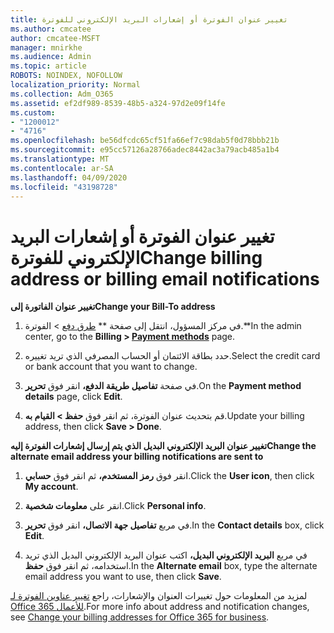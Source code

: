 ```yaml
---
title: تغيير عنوان الفوترة أو إشعارات البريد الإلكتروني للفوترة
ms.author: cmcatee
author: cmcatee-MSFT
manager: mnirkhe
ms.audience: Admin
ms.topic: article
ROBOTS: NOINDEX, NOFOLLOW
localization_priority: Normal
ms.collection: Adm_O365
ms.assetid: ef2df989-8539-48b5-a324-97d2e09f14fe
ms.custom:
- "1200012"
- "4716"
ms.openlocfilehash: be56dfcdc65cf51fa66ef7c98dab5f0d78bbb21b
ms.sourcegitcommit: e95cc57126a28766adec8442ac3a79acb485a1b4
ms.translationtype: MT
ms.contentlocale: ar-SA
ms.lasthandoff: 04/09/2020
ms.locfileid: "43198728"
---
```

# <a name="change-billing-address-or-billing-email-notifications"></a><span data-ttu-id="9e58f-102">تغيير عنوان الفوترة أو إشعارات البريد الإلكتروني للفوترة</span><span class="sxs-lookup"><span data-stu-id="9e58f-102">Change billing address or billing email notifications</span></span>

<span data-ttu-id="9e58f-103">**تغيير عنوان الفاتورة إلى**</span><span class="sxs-lookup"><span data-stu-id="9e58f-103">**Change your Bill-To address**</span></span>

1. <span data-ttu-id="9e58f-104">في مركز المسؤول، انتقل إلى صفحة \*\* [طرق دفع](https://go.microsoft.com/fwlink/p/?linkid=2018806) > الفوترة.\*\*</span><span class="sxs-lookup"><span data-stu-id="9e58f-104">In the admin center, go to the **Billing > [Payment methods](https://go.microsoft.com/fwlink/p/?linkid=2018806)** page.</span></span>

2. <span data-ttu-id="9e58f-105">حدد بطاقة الائتمان أو الحساب المصرفي الذي تريد تغييره.</span><span class="sxs-lookup"><span data-stu-id="9e58f-105">Select the credit card or bank account that you want to change.</span></span>

3. <span data-ttu-id="9e58f-106">في صفحة **تفاصيل طريقة الدفع،** انقر فوق **تحرير**.</span><span class="sxs-lookup"><span data-stu-id="9e58f-106">On the **Payment method details** page, click **Edit**.</span></span>

4. <span data-ttu-id="9e58f-107">قم بتحديث عنوان الفوترة، ثم انقر فوق **حفظ > القيام به**.</span><span class="sxs-lookup"><span data-stu-id="9e58f-107">Update your billing address, then click **Save > Done**.</span></span>

<span data-ttu-id="9e58f-108">**تغيير عنوان البريد الإلكتروني البديل الذي يتم إرسال إشعارات الفوترة إليه**</span><span class="sxs-lookup"><span data-stu-id="9e58f-108">**Change the alternate email address your billing notifications are sent to**</span></span> 

1. <span data-ttu-id="9e58f-109">انقر فوق **رمز المستخدم،** ثم انقر فوق **حسابي**.</span><span class="sxs-lookup"><span data-stu-id="9e58f-109">Click the **User icon**, then click **My account**.</span></span>

2. <span data-ttu-id="9e58f-110">انقر على **معلومات شخصية**.</span><span class="sxs-lookup"><span data-stu-id="9e58f-110">Click **Personal info**.</span></span>

3. <span data-ttu-id="9e58f-111">في مربع **تفاصيل جهة الاتصال،** انقر فوق **تحرير**.</span><span class="sxs-lookup"><span data-stu-id="9e58f-111">In the **Contact details** box, click **Edit**.</span></span>

4. <span data-ttu-id="9e58f-112">في مربع **البريد الإلكتروني البديل،** اكتب عنوان البريد الإلكتروني البديل الذي تريد استخدامه، ثم انقر فوق **حفظ**.</span><span class="sxs-lookup"><span data-stu-id="9e58f-112">In the **Alternate email** box, type the alternate email address you want to use, then click **Save**.</span></span>

<span data-ttu-id="9e58f-113">لمزيد من المعلومات حول تغييرات العنوان والإشعارات، راجع [تغيير عناوين الفوترة لـ Office 365 للأعمال](https://docs.microsoft.com/microsoft-365/commerce/billing-and-payments/change-your-billing-addresses?view=o365-worldwide).</span><span class="sxs-lookup"><span data-stu-id="9e58f-113">For more info about address and notification changes, see [Change your billing addresses for Office 365 for business](https://docs.microsoft.com/microsoft-365/commerce/billing-and-payments/change-your-billing-addresses?view=o365-worldwide).</span></span>
